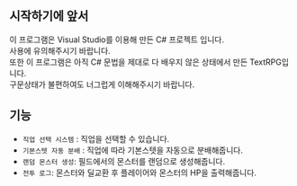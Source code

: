 ## 시작하기에 앞서

이 프로그램은 Visual Studio를 이용해 만든 C# 프로젝트 입니다.  
사용에 유의해주시기 바랍니다.  
또한 이 프로그램은 아직 C# 문법을 제대로 다 배우지 않은 상태에서 만든 TextRPG입니다.    
구문상태가 불편하여도 너그럽게 이해해주시기 바랍니다.

## 기능

- `직업 선택 시스템` : 직업을 선택할 수 있습니다.
- `기본스텟 자동 분배` : 직업에 따라 기본스텟을 자동으로 분배해줍니다.
- `랜덤 몬스터 생성`: 필드에서의 몬스터를 랜덤으로 생성해줍니다.
- `전투 로그`: 몬스터와 딜교환 후 플레이어와 몬스터의 HP을 출력해줍니다.
